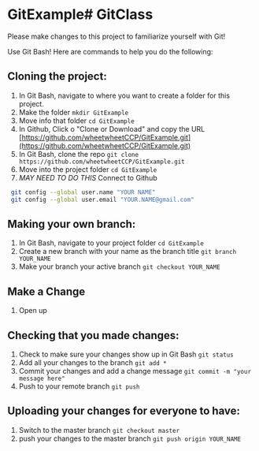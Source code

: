 # GitExample# GitClass
Please make changes to this project to familiarize yourself with Git!

Use Git Bash! Here are commands to help you do the following:

## Cloning the project:
1. In Git Bash, navigate to where you want to create a folder for this project.
2. Make the folder
  `mkdir GitExample`
3. Move info that folder
  `cd GitExample`
4. In Github, Click o "Clone or Download" and copy the URL [https://github.com/wheetwheetCCP/GitExample.git](https://github.com/wheetwheetCCP/GitExample.git)
5. In Git Bash, clone the repo
  `git clone https://github.com/wheetwheetCCP/GitExample.git`
6. Move into the project folder
  `cd GitExample`
7. *MAY NEED TO DO THIS*
  Connect to Github
  ```bash
   git config --global user.name "YOUR NAME"
   git config --global user.email "YOUR.NAME@gmail.com"
  ```
  
## Making your own branch:
1. In Git Bash, navigate to your project folder
  `cd GitExample`
2. Create a new branch with your name as the branch title
  `git branch YOUR_NAME`
3. Make your branch your active branch
  `git checkout YOUR_NAME`

## Make a Change
1. Open up

## Checking that you made changes:
1. Check to make sure your changes show up in Git Bash
  `git status`
2. Add all your changes to the branch
  `git add *`
3. Commit your changes and add a change message
  `git commit -m "your message here"`
4. Push to your remote branch
  `git push`


## Uploading your changes for everyone to have:
1. Switch to the master branch
  `git checkout master`
2. push your changes to the master branch
  `git push origin YOUR_NAME`
